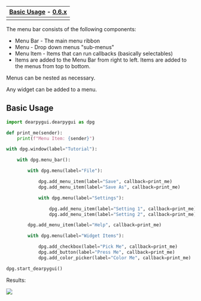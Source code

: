 | [Basic Usage](#basic-usage) - [0.6.x](https://github.com/hoffstadt/DearPyGui_06/wiki/Menus) |
|----|
||

The menu bar consists of the following components:

* Menu Bar - The main menu ribbon
* Menu - Drop down menus "sub-menus"
* Menu Item - Items that can run callbacks (basically selectables)
* Items are added to the Menu Bar from right to left. Items are added to the menus from top to bottom.

Menus can be nested as necessary.

Any widget can be added to a menu.

## Basic Usage

```python
import dearpygui.dearpygui as dpg

def print_me(sender):
    print(f"Menu Item: {sender}")

with dpg.window(label="Tutorial"):

    with dpg.menu_bar():

        with dpg.menu(label="File"):

            dpg.add_menu_item(label="Save", callback=print_me)
            dpg.add_menu_item(label="Save As", callback=print_me)

            with dpg.menu(label="Settings"):

                dpg.add_menu_item(label="Setting 1", callback=print_me)
                dpg.add_menu_item(label="Setting 2", callback=print_me)

        dpg.add_menu_item(label="Help", callback=print_me)

        with dpg.menu(label="Widget Items"):

            dpg.add_checkbox(label="Pick Me", callback=print_me)
            dpg.add_button(label="Press Me", callback=print_me)
            dpg.add_color_picker(label="Color Me", callback=print_me)

dpg.start_dearpygui()
```

Results:

![](https://raw.githubusercontent.com/hoffstadt/DearPyGui/assets/wiki_images/menus.PNG)